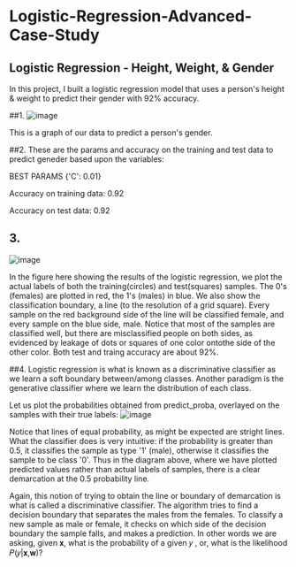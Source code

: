 # Logistic-Regression-Advanced-Case-Study

## Logistic Regression - Height, Weight, & Gender

In this project, I built a logistic regression model that uses a person's height & weight to predict their gender with 92% accuracy.

##1. ![image](https://user-images.githubusercontent.com/86930309/220212123-c53a6e19-f0c7-4ca2-9884-2db462c4d2d6.png)

This is a graph of our data to predict a person's gender.

##2. These are the params and accuracy on the training and test data to predict geneder based upon the variables:

BEST PARAMS {'C': 0.01}

Accuracy on training data: 0.92

Accuracy on test data:     0.92

## 3.
![image](https://user-images.githubusercontent.com/86930309/220212458-a27e266e-c7ae-4112-9edc-cbe205d0b84e.png)

In the figure here showing the results of the logistic regression, we plot the actual labels of both the training(circles) and test(squares) samples. The 0's (females) are plotted in red, the 1's (males) in blue. We also show the classification boundary, a line (to the resolution of a grid square). Every sample on the red background side of the line will be classified female, and every sample on the blue side, male. Notice that most of the samples are classified well, but there are misclassified people on both sides, as evidenced by leakage of dots or squares of one color ontothe side of the other color. Both test and traing accuracy are about 92%.


##4.
Logistic regression is what is known as a discriminative classifier as we learn a soft boundary between/among classes. Another paradigm is the generative classifier where we learn the distribution of each class.

Let us plot the probabilities obtained from predict_proba, overlayed on the samples with their true labels:
![image](https://user-images.githubusercontent.com/86930309/220212632-c00cf31a-c573-428b-a7e4-1bdf9800884f.png)

Notice that lines of equal probability, as might be expected are stright lines. What the classifier does is very intuitive: if the probability is greater than 0.5, it classifies the sample as type '1' (male), otherwise it classifies the sample to be class '0'. Thus in the diagram above, where we have plotted predicted values rather than actual labels of samples, there is a clear demarcation at the 0.5 probability line.

Again, this notion of trying to obtain the line or boundary of demarcation is what is called a discriminative classifier. The algorithm tries to find a decision boundary that separates the males from the females. To classify a new sample as male or female, it checks on which side of the decision boundary the sample falls, and makes a prediction. In other words we are asking, given 𝐱, what is the probability of a given 𝑦 , or, what is the likelihood  𝑃(𝑦|𝐱,𝐰)?
